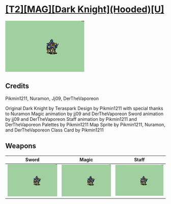 # [\[T2\]\[MAG\]\[Dark Knight\]\(Hooded\)\[U\]](./%5BT2%5D%5BMAG%5D%5BDark%20Knight%5D(Hooded)%5BU%5D)

<img src="./1.%20Sword%20(jj09,%20DerTheVaporeon)/Sword_000.png" alt="[T2][MAG][Dark Knight](Hooded)[U] standing" />

## Credits

Pikmin1211, Nuramon, Jj09, DerTheVaporeon

Original Dark Knight by Teraspark
Design by Pikmin1211 with special thanks to Nuramon
Magic animation by jj09 and DerTheVaporeon
Sword animation by jj09 and DerTheVaporeon
Staff animation by Pikmin1211 and DerTheVaporeon
Palettes by Pikmin1211
Map Sprite by Pikmin1211, Nuramon, and DerTheVaporeon
Class Card by Pikmin1211


## Weapons


|Sword |Magic |Staff |
|  :---: | :---: | :---: |
| <img alt="Sword animation" src="./1.%20Sword%20(jj09,%20DerTheVaporeon)/Sword.gif" /> | <img alt="Magic animation" src="./6.%20Magic%20(jj09,%20DerTheVaporeon)/Magic.gif" /> | <img alt="Staff animation" src="./7.%20Staff%20(Pikmin1211,%20DerTheVaporeon)/Staff.gif" /> |
